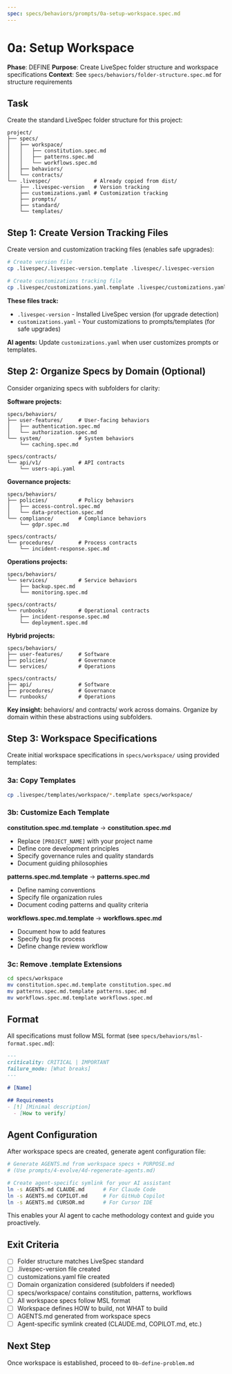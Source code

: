 ```yaml
---
spec: specs/behaviors/prompts/0a-setup-workspace.spec.md
---
```


# 0a: Setup Workspace

**Phase**: DEFINE
**Purpose**: Create LiveSpec folder structure and workspace specifications
**Context**: See `specs/behaviors/folder-structure.spec.md` for structure requirements

## Task

Create the standard LiveSpec folder structure for this project:

```
project/
├── specs/
│   ├── workspace/
│   │   ├── constitution.spec.md
│   │   ├── patterns.spec.md
│   │   └── workflows.spec.md
│   ├── behaviors/
│   └── contracts/
└── .livespec/              # Already copied from dist/
    ├── .livespec-version   # Version tracking
    ├── customizations.yaml # Customization tracking
    ├── prompts/
    ├── standard/
    └── templates/
```

## Step 1: Create Version Tracking Files

Create version and customization tracking files (enables safe upgrades):

```bash
# Create version file
cp .livespec/.livespec-version.template .livespec/.livespec-version

# Create customizations tracking file
cp .livespec/customizations.yaml.template .livespec/customizations.yaml
```

**These files track:**
- `.livespec-version` - Installed LiveSpec version (for upgrade detection)
- `customizations.yaml` - Your customizations to prompts/templates (for safe upgrades)

**AI agents:** Update `customizations.yaml` when user customizes prompts or templates.

## Step 2: Organize Specs by Domain (Optional)

Consider organizing specs with subfolders for clarity:

**Software projects:**
```
specs/behaviors/
├── user-features/     # User-facing behaviors
│   ├── authentication.spec.md
│   └── authorization.spec.md
└── system/            # System behaviors
    └── caching.spec.md

specs/contracts/
└── api/v1/            # API contracts
    └── users-api.yaml
```

**Governance projects:**
```
specs/behaviors/
├── policies/          # Policy behaviors
│   ├── access-control.spec.md
│   └── data-protection.spec.md
└── compliance/        # Compliance behaviors
    └── gdpr.spec.md

specs/contracts/
└── procedures/        # Process contracts
    └── incident-response.spec.md
```

**Operations projects:**
```
specs/behaviors/
└── services/          # Service behaviors
    ├── backup.spec.md
    └── monitoring.spec.md

specs/contracts/
└── runbooks/          # Operational contracts
    ├── incident-response.spec.md
    └── deployment.spec.md
```

**Hybrid projects:**
```
specs/behaviors/
├── user-features/     # Software
├── policies/          # Governance
└── services/          # Operations

specs/contracts/
├── api/               # Software
├── procedures/        # Governance
└── runbooks/          # Operations
```

**Key insight:** behaviors/ and contracts/ work across domains. Organize by domain within these abstractions using subfolders.

## Step 3: Workspace Specifications

Create initial workspace specifications in `specs/workspace/` using provided templates:

### 3a: Copy Templates

```bash
cp .livespec/templates/workspace/*.template specs/workspace/
```

### 3b: Customize Each Template

**constitution.spec.md.template** → **constitution.spec.md**
- Replace `[PROJECT_NAME]` with your project name
- Define core development principles
- Specify governance rules and quality standards
- Document guiding philosophies

**patterns.spec.md.template** → **patterns.spec.md**
- Define naming conventions
- Specify file organization rules
- Document coding patterns and quality criteria

**workflows.spec.md.template** → **workflows.spec.md**
- Document how to add features
- Specify bug fix process
- Define change review workflow

### 3c: Remove .template Extensions

```bash
cd specs/workspace
mv constitution.spec.md.template constitution.spec.md
mv patterns.spec.md.template patterns.spec.md
mv workflows.spec.md.template workflows.spec.md
```

## Format

All specifications must follow MSL format (see `specs/behaviors/msl-format.spec.md`):

```markdown
---
criticality: CRITICAL | IMPORTANT
failure_mode: [What breaks]
---

# [Name]

## Requirements
- [!] [Minimal description]
  - [How to verify]
```

## Agent Configuration

After workspace specs are created, generate agent configuration file:

```bash
# Generate AGENTS.md from workspace specs + PURPOSE.md
# (Use prompts/4-evolve/4d-regenerate-agents.md)

# Create agent-specific symlink for your AI assistant
ln -s AGENTS.md CLAUDE.md      # For Claude Code
ln -s AGENTS.md COPILOT.md     # For GitHub Copilot
ln -s AGENTS.md CURSOR.md      # For Cursor IDE
```

This enables your AI agent to cache methodology context and guide you proactively.

## Exit Criteria

- [ ] Folder structure matches LiveSpec standard
- [ ] .livespec-version file created
- [ ] customizations.yaml file created
- [ ] Domain organization considered (subfolders if needed)
- [ ] specs/workspace/ contains constitution, patterns, workflows
- [ ] All workspace specs follow MSL format
- [ ] Workspace defines HOW to build, not WHAT to build
- [ ] AGENTS.md generated from workspace specs
- [ ] Agent-specific symlink created (CLAUDE.md, COPILOT.md, etc.)

## Next Step

Once workspace is established, proceed to `0b-define-problem.md`
